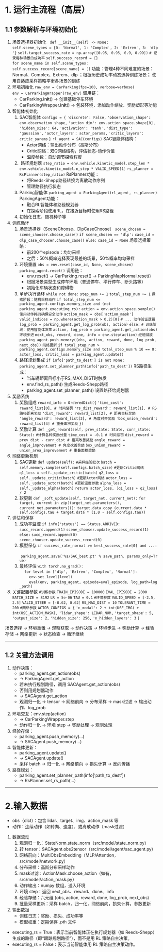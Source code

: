 # 1. 运行主流程（高层）
## 1.1 参数解析与环境初始化

1. 场景选择器初始化
	  `def __init__(self) -> None:`
			`self.scene_types = {0: 'Normal', 1: 'Complex', 2: 'Extrem', 3: 'dlp'}`
		`self.target_success_rate = np.array([0.95, 0.95, 0.9, 0.99])`
		`# 记录每种场景的成功率`
		`self.success_record = {}`
		`for scene_name in self.scene_types:`
			`self.success_record[scene_name] = []`
	功能：管理4种不同难度的场景：Normal、Complex、Extrem、dlp ；根据历史成功率动态选择训练场景； 使用自适应采样策略平衡各场景的训练
2. 环境初始化
	`raw_env = CarParking(fps=100, verbose=verbose)`
	`env = CarParkingWrapper(raw_env)`
	调用链：
	- CarParking.__init__() → 创建基础停车环境
	- CarParkingWrapper.__init__() → 包装环境，添加动作缩放、奖励塑形等功能
3. 智能体初始化
	1. SAC智能体
		`configs = {`
		    `'discrete': False,` 
		    `'observation_shape': env.observation_shape,` 
		    `'action_dim': env.action_space.shape[0],` 
		    `'hidden_size': 64,` 
		    `'activation': 'tanh',` 
		    `'dist_type': 'gaussian',` 
		    `'actor_layers': actor_params,` 
		    `'critic_layers': critic_params`
		    `}`
		`rl_agent = SAC(configs)`
		SAC智能体结构：
		- Actor网络：输出动作分布（高斯分布）
		- Critic网络：双Q网络结构，评估状态-动作价值
		- 温度参数：自动调节探索程度
	2.  路径规划器
		`step_ratio = env.vehicle.kinetic_model.step_len * env.vehicle.kinetic_model.n_step * VALID_SPEED[1]`
		`rs_planner = RsPlanner(step_ratio)`
		RsPlanner功能：
		- 将Reeds-Shepp路径转换为离散动作序列
		- 管理路径执行状态
	3. Parking智能体
		`parking_agent = ParkingAgent(rl_agent, rs_planner)`
		ParkingAgent功能：
		- 融合RL智能体和路径规划器
		- 在探索阶段使用RL，在接近目标时使用RS路径
	4. 初始化日志、随机种子等
4. 训练循环
	1. 场景选择器（SceneChoose、DlpCaseChoose）
		`scene_chosen = scene_chooser.choose_case()`
		`if scene_chosen == 'dlp':`
			`case_id = dlp_case_chooser.choose_case()`
		`else:`
			`case_id = None`
		场景选择策略：
		- 前200个episode：均匀采样
		- 之后：50%概率选择表现最差的场景，50%概率均匀采样
	2. 环境重置
		`obs = env.reset(case_id, None, scene_chosen)`
		`parking_agent.reset()`
		调用链：
		- env.reset() → CarParking.reset() → ParkingMapNormal.reset()
		- 根据场景类型生成停车环境（普通停车、平行停车、断头路等）
		- 初始化车辆状态和障碍物
	3. 单步执行循环
		`while not done:`
		    `step_num += 1`
		    `total_step_num += 1`
		    `探索阶段：随机采样动作`
		    `if total_step_num <= parking_agent.configs.memory_size and (not parking_agent.executing_rs):`
		        `action = env.action_space.sample()`
				`使用动作掩码确保安全动作`
		        `action_mask = obs['action_mask']`
		        `valid_indices = np.where(action_mask > 0.2)[0]`
		        `# ... 动作验证逻辑`
		        `log_prob = parking_agent.get_log_prob(obs, action)`
		    `else:`
		        `# 训练阶段：使用智能体决策`
		        `action, log_prob = parking_agent.get_action(obs)`
			`环境步进`
		    `next_obs, reward, done, info = env.step(action)`
			`经验回放`
		    `parking_agent.push_memory((obs, action, reward, done, log_prob, next_obs))`
			`网络更新`
		    `if total_step_num > parking_agent.configs.memory_size and total_step_num % 10 == 0:`
		        `actor_loss, critic_loss = parking_agent.update()`
	4. 路径规划集成
		`if info['path_to_dest'] is not None:`
		`parking_agent.set_planner_path(info['path_to_dest'])`
		RS路径生成：
		- 当车辆距离目标小于RS_MAX_DIST时触发
		- env.find_rs_path() 生成Reeds-Shepp路径
		- parking_agent.set_planner_path() 设置路径给规划器
5. 奖励系统
	1. 奖励组成
		`reward_info = OrderedDict({`
			`'time_cost': reward_list[0], # 时间惩罚`
			`'rs_dist_reward': reward_list[1], # RS路径距离奖励`
			`'dist_reward': reward_list[2], # 距离目标奖励`
			`'angle_reward': reward_list[3], # 角度对齐奖励`
			`'box_union_reward': reward_list[4] # 重叠面积奖励`
		`})`
	2. 奖励计算
		`def _get_reward(self, prev_state: State, curr_state: State):`
		`#计算各种奖励分量`
		`time_cost = -0.1 # 时间惩罚`
		`dist_reward = prev_dist - curr_dist # 距离改善奖励`
		`angle_reward = angle_improvement # 角度改善奖励`
		`box_union_reward = union_area_improvement # 重叠面积奖励`
6. 网络更新机制
	1. SAC更新
		`def update(self):`
			`#采样经验批次`
			`batch = self.memory.sample(self.configs.batch_size)`
			`#更新Critic网络`
			`q1_loss = self._update_critic(batch)`
			`q2_loss = self._update_critic(batch)`
			`#更新Actor网络`
			`actor_loss = self._update_actor(batch)`
			`#更新温度参数`
			`alpha_loss = self._update_alpha(batch)`
			`return actor_loss, (q1_loss + q2_loss) / 2`
	2. 软更新
		`def _soft_update(self, target_net, current_net):`
			`for target, current in zip(target_net.parameters(), current_net.parameters()):`
				`target.data.copy_(current.data * self.configs.tau + target.data * (1.0 - self.configs.tau))`
7. 评估和保存
	1. 成功率监控
		`if info['status'] == Status.ARRIVED:`
			`succ_record.append(1)`
			`scene_chooser.update_success_record(1)`
		`else:`
			`succ_record.append(0)`
			`scene_chooser.update_success_record(0)`
	 2. 模型保存
		`if success_rate_normal >= best_success_rate[0] and ...:`		   
			 `parking_agent.save('%s/SAC_best.pt' % save_path, params_only=True)`
	3. 最终评估
		`with torch.no_grad():`
		    `for level in ['dlp', 'Extrem', 'Complex', 'Normal']:`
		        `env.set_level(level)`
		        `eval(env, parking_agent, episode=eval_episode, log_path=log_path)`
8. 关键配置参数
	`#训练参数`
	`TRAIN_EPISODE = 100000`
	`EVAL_EPISODE = 2000`
	`BATCH_SIZE = 8192`
	`LR = 5e-06`
	`TAU = 0.1`
	`#环境参数`
	`VALID_SPEED = [-2.5, 2.5]`
	`VALID_STEER = [-0.62, 0.62]`
	`RS_MAX_DIST = 10`
	`TOLERANT_TIME = 200`
	`#网络参数`
	`ACTOR_CONFIGS = {`
		`'n_modal': 2 + int(USE_IMG) + int(USE_ACTION_MASK),`
		`'lidar_shape': LIDAR_NUM,`
		`'target_shape': 5,`
		`'output_size': 2,`
		`'hidden_size': 256,`
		`'n_hidden_layers': 3`
	`}`

场景选择 → 环境重置 → 观察获取 → 动作决策 → 环境步进 → 奖励计算 → 经验存储 → 网络更新 → 状态检查 → 循环继续
****
## 1.2 关键方法调用
1. 动作决策：
	- parking_agent.get_action(obs)
	- → ParkingAgent.get_action
	- 若未执行规划路径，调用 SACAgent.get_action(obs)
	- 否则用规划器动作
	- → SACAgent.get_action
	- 观测归一化 → tensor → 网络前向 → 分布采样 → mask过滤 → 输出动作、log_prob
2. 环境交互：env.step(action)
	- → CarParkingWrapper.step
	- 动作归一化 → 环境 step → 奖励处理 → 观测处理
3. 经验存储：
	- parking_agent.push_memory(...)
	- → SACAgent.push_memory(...)
4. 智能体更新：
	- parking_agent.update()
	- → SACAgent.update()
	- 采样 batch → 归一化 → 网络前向 → 损失计算 → 反向传播
5. 路径规划：
	- parking_agent.set_planner_path(info['path_to_dest'])
	- → RsPlanner.set_rs_path(...)
****
# 2.输入数据
- obs（dict）：包含 lidar、target、img、action_mask 等
- 动作：连续动作（如转向、速度），或离散动作（mask过滤）
1. 数据流动
	1. 观测归一化：StateNorm.state_norm（src/model/state_norm.py）
	2. 转 tensor：SACAgent.obs2tensor（src/model/agent/sac_agent.py）
	3. 网络前向：MultiObsEmbedding（MLP/Attention，src/model/network.py）
	4. 分布采样：高斯分布采样动作
	5. mask过滤：ActionMask.choose_action（如有，src/model/action_mask.py）
	6. 动作输出：numpy 数组，送入环境
	7. 环境 step：返回 next_obs、reward、done、info
	8. 经验存储：六元组 (obs, action, reward, done, log_prob, next_obs)
	9. 批量采样更新：采样 batch，归一化，网络前向，损失计算，参数更新
2. 输出数据
	- 训练日志：奖励、损失、成功率等
	- 模型权重：定期保存 .pth 文件
- executing_rs = True：表示当前智能体正在执行规划器（如 Reeds-Shepp）生成的路径（即“跟踪规划路径”），而不是用 RL 策略自主决策。
- executing_rs = False：表示当前智能体用 RL 策略自主决策动作。




